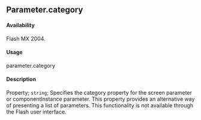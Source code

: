 ## Parameter.category

#### Availability

Flash MX 2004.

#### Usage

parameter.category

#### Description

Property; `string`; Specifies the category property for the screen parameter or componentInstance parameter. This property provides an alternative way of presenting a list of parameters. This functionality is not available through the Flash user interface.
